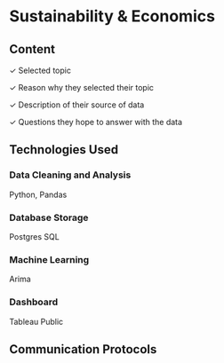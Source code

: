 # Sustainability & Economics

## Content
✓ Selected topic

✓ Reason why they selected their topic

✓ Description of their source of data

✓ Questions they hope to answer with the data


## Technologies Used
### Data Cleaning and Analysis
Python, Pandas 

### Database Storage
Postgres SQL

### Machine Learning
Arima

### Dashboard
Tableau Public

## Communication Protocols 
